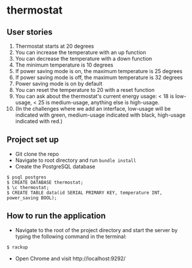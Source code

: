 # thermostat

## User stories ##

1. Thermostat starts at 20 degrees
2. You can increase the temperature with an up function
3. You can decrease the temperature with a down function
4. The minimum temperature is 10 degrees
5. If power saving mode is on, the maximum temperature is 25 degrees
6. If power saving mode is off, the maximum temperature is 32 degrees
7. Power saving mode is on by default
8. You can reset the temperature to 20 with a reset function
9. You can ask about the thermostat's current energy usage: < 18 is low-usage, < 25 is medium-usage, anything else is high-usage.
10. (In the challenges where we add an interface, low-usage will be indicated with green, medium-usage indicated with black, high-usage indicated with red.)


## Project set up ##
- Git clone the repo
- Navigate to root directory and run `bundle install`
- Create the PostgreSQL database

```
$ psql postgres
$ CREATE DATABASE thermostat;
$ \c thermostat;
$ CREATE TABLE data(id SERIAL PRIMARY KEY, temperature INT, power_saving BOOL);
````

## How to run the application ##
- Navigate to the root of the project directory and start the server by typing the following command in the terminal:
```rb
$ rackup
```
- Open Chrome and visit http://localhost:9292/
